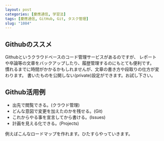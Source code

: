 ```yaml
---
layout: post
categories: [慶應通信, 学習法]
tags: [慶應通信, GitHub, Git, タスク管理]
slug: "1084"
---
```

## Githubのススメ
Githubというクラウドベースのコード管理サービスがあるのですが、
レポートや卒論等の文章をバックアップしたり、履歴管理するのにもとても便利です。
慣れるまでに時間がかかるかもしれませんが、文章の書き方や段取りの仕方が変わります。
書いたものを公開しない(private)設定ができます。お試し下さい。

## Github活用例
* 出先で閲覧できる。(クラウド管理)
* どんな意図で変更を加えたのかを残せる。(Git)
* これからやる事を宣言してから書ける。(Issues)
* 計画を見える化できる。(Projects)

例えばこんなロードマップを作れます。ひたすらやっていきます。